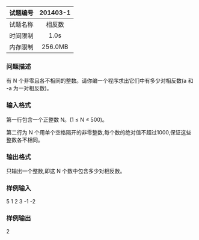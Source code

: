 | 试题编号  | 201403-1 |
| :---: | :---:    |
| 试题名称  | 相反数      |
| 时间限制  | 1.0s     |
| 内存限制  | 256.0MB  |


### 问题描述

有 N 个非零且各不相同的整数。请你编一个程序求出它们中有多少对相反数(a 和 -a 为一对相反数)。

### 输入格式

第一行包含一个正整数 N。(1 ≤ N ≤ 500)。

第二行为 N 个用单个空格隔开的非零整数,每个数的绝对值不超过1000,保证这些整数各不相同。

### 输出格式

只输出一个整数,即这 N 个数中包含多少对相反数。

### 样例输入
5
1 2 3 -1 -2

### 样例输出
2